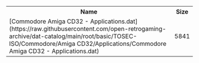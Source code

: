 <table>
<tr><th>Name</th><th>Size</th></tr>
<tr><td>[Commodore Amiga CD32 - Applications.dat](https://raw.githubusercontent.com/open-retrogaming-archive/dat-catalog/main/root/basic/TOSEC-ISO/Commodore/Amiga CD32/Applications/Commodore Amiga CD32 - Applications.dat)</td><td>5841</td></tr>
</table>
